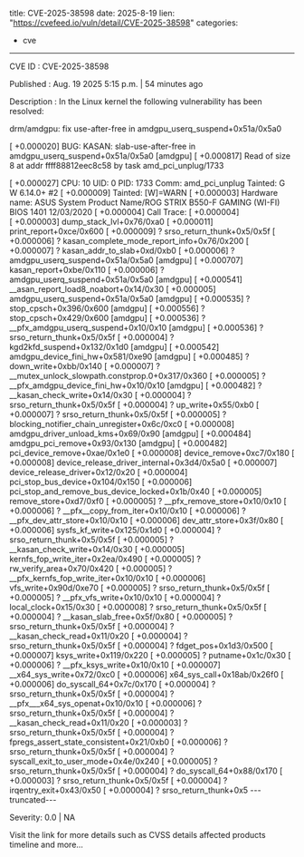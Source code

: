  
title: CVE-2025-38598
date: 2025-8-19
lien: "https://cvefeed.io/vuln/detail/CVE-2025-38598"
categories:
  - cve
---

CVE ID : CVE-2025-38598

Published :  Aug. 19
2025
5:15 p.m. | 54 minutes ago

Description : In the Linux kernel
the following vulnerability has been resolved:

drm/amdgpu: fix use-after-free in amdgpu_userq_suspend+0x51a/0x5a0

[  +0.000020] BUG: KASAN: slab-use-after-free in amdgpu_userq_suspend+0x51a/0x5a0 [amdgpu]
[  +0.000817] Read of size 8 at addr ffff88812eec8c58 by task amd_pci_unplug/1733

[  +0.000027] CPU: 10 UID: 0 PID: 1733 Comm: amd_pci_unplug Tainted: G        W          6.14.0+ #2
[  +0.000009] Tainted: [W]=WARN
[  +0.000003] Hardware name: ASUS System Product Name/ROG STRIX B550-F GAMING (WI-FI)
BIOS 1401 12/03/2020
[  +0.000004] Call Trace:
[  +0.000004]  
[  +0.000003]  dump_stack_lvl+0x76/0xa0
[  +0.000011]  print_report+0xce/0x600
[  +0.000009]  ? srso_return_thunk+0x5/0x5f
[  +0.000006]  ? kasan_complete_mode_report_info+0x76/0x200
[  +0.000007]  ? kasan_addr_to_slab+0xd/0xb0
[  +0.000006]  ? amdgpu_userq_suspend+0x51a/0x5a0 [amdgpu]
[  +0.000707]  kasan_report+0xbe/0x110
[  +0.000006]  ? amdgpu_userq_suspend+0x51a/0x5a0 [amdgpu]
[  +0.000541]  __asan_report_load8_noabort+0x14/0x30
[  +0.000005]  amdgpu_userq_suspend+0x51a/0x5a0 [amdgpu]
[  +0.000535]  ? stop_cpsch+0x396/0x600 [amdgpu]
[  +0.000556]  ? stop_cpsch+0x429/0x600 [amdgpu]
[  +0.000536]  ? __pfx_amdgpu_userq_suspend+0x10/0x10 [amdgpu]
[  +0.000536]  ? srso_return_thunk+0x5/0x5f
[  +0.000004]  ? kgd2kfd_suspend+0x132/0x1d0 [amdgpu]
[  +0.000542]  amdgpu_device_fini_hw+0x581/0xe90 [amdgpu]
[  +0.000485]  ? down_write+0xbb/0x140
[  +0.000007]  ? __mutex_unlock_slowpath.constprop.0+0x317/0x360
[  +0.000005]  ? __pfx_amdgpu_device_fini_hw+0x10/0x10 [amdgpu]
[  +0.000482]  ? __kasan_check_write+0x14/0x30
[  +0.000004]  ? srso_return_thunk+0x5/0x5f
[  +0.000004]  ? up_write+0x55/0xb0
[  +0.000007]  ? srso_return_thunk+0x5/0x5f
[  +0.000005]  ? blocking_notifier_chain_unregister+0x6c/0xc0
[  +0.000008]  amdgpu_driver_unload_kms+0x69/0x90 [amdgpu]
[  +0.000484]  amdgpu_pci_remove+0x93/0x130 [amdgpu]
[  +0.000482]  pci_device_remove+0xae/0x1e0
[  +0.000008]  device_remove+0xc7/0x180
[  +0.000008]  device_release_driver_internal+0x3d4/0x5a0
[  +0.000007]  device_release_driver+0x12/0x20
[  +0.000004]  pci_stop_bus_device+0x104/0x150
[  +0.000006]  pci_stop_and_remove_bus_device_locked+0x1b/0x40
[  +0.000005]  remove_store+0xd7/0xf0
[  +0.000005]  ? __pfx_remove_store+0x10/0x10
[  +0.000006]  ? __pfx__copy_from_iter+0x10/0x10
[  +0.000006]  ? __pfx_dev_attr_store+0x10/0x10
[  +0.000006]  dev_attr_store+0x3f/0x80
[  +0.000006]  sysfs_kf_write+0x125/0x1d0
[  +0.000004]  ? srso_return_thunk+0x5/0x5f
[  +0.000005]  ? __kasan_check_write+0x14/0x30
[  +0.000005]  kernfs_fop_write_iter+0x2ea/0x490
[  +0.000005]  ? rw_verify_area+0x70/0x420
[  +0.000005]  ? __pfx_kernfs_fop_write_iter+0x10/0x10
[  +0.000006]  vfs_write+0x90d/0xe70
[  +0.000005]  ? srso_return_thunk+0x5/0x5f
[  +0.000005]  ? __pfx_vfs_write+0x10/0x10
[  +0.000004]  ? local_clock+0x15/0x30
[  +0.000008]  ? srso_return_thunk+0x5/0x5f
[  +0.000004]  ? __kasan_slab_free+0x5f/0x80
[  +0.000005]  ? srso_return_thunk+0x5/0x5f
[  +0.000004]  ? __kasan_check_read+0x11/0x20
[  +0.000004]  ? srso_return_thunk+0x5/0x5f
[  +0.000004]  ? fdget_pos+0x1d3/0x500
[  +0.000007]  ksys_write+0x119/0x220
[  +0.000005]  ? putname+0x1c/0x30
[  +0.000006]  ? __pfx_ksys_write+0x10/0x10
[  +0.000007]  __x64_sys_write+0x72/0xc0
[  +0.000006]  x64_sys_call+0x18ab/0x26f0
[  +0.000006]  do_syscall_64+0x7c/0x170
[  +0.000004]  ? srso_return_thunk+0x5/0x5f
[  +0.000004]  ? __pfx___x64_sys_openat+0x10/0x10
[  +0.000006]  ? srso_return_thunk+0x5/0x5f
[  +0.000004]  ? __kasan_check_read+0x11/0x20
[  +0.000003]  ? srso_return_thunk+0x5/0x5f
[  +0.000004]  ? fpregs_assert_state_consistent+0x21/0xb0
[  +0.000006]  ? srso_return_thunk+0x5/0x5f
[  +0.000004]  ? syscall_exit_to_user_mode+0x4e/0x240
[  +0.000005]  ? srso_return_thunk+0x5/0x5f
[  +0.000004]  ? do_syscall_64+0x88/0x170
[  +0.000003]  ? srso_return_thunk+0x5/0x5f
[  +0.000004]  ? irqentry_exit+0x43/0x50
[  +0.000004]  ? srso_return_thunk+0x5
---truncated---

Severity: 0.0 | NA

Visit the link for more details
such as CVSS details
affected products
timeline
and more...
